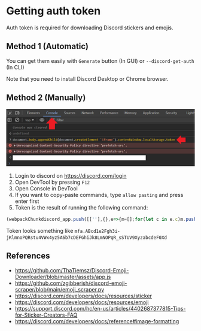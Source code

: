 # Getting auth token
Auth token is required for downloading Discord stickers and emojis.

## Method 1 (Automatic)
You can get them easily with `Generate` button (In GUI) or `--discord-get-auth` (In CLI)

Note that you need to install Discord Desktop or Chrome browser.

## Method 2 (Manually)
![../imgs/discord-token.png](../imgs/discord-token.png)
1. Login to discord on https://discord.com/login
2. Open DevTool by pressing `F12`
3. Open Console in DevTool
4. If you want to copy-paste commands, type `allow pasting` and press enter first
5. Token is the result of running the following command:
```javascript
(webpackChunkdiscord_app.push([[''],{},e=>{m=[];for(let c in e.c)m.push(e.c[c])}]),m).find(m=>m?.exports?.default?.getToken!==void 0).exports.default.getToken()
```

Token looks something like `mfa.ABcd1e2Fgh3i-jKlmnoPQRstu4VWx4yz5A6b7cDEFGhiJk8LmNOPqR_sSTUV9XyzabcdeF0Xd`

## References
- https://github.com/ThaTiemsz/Discord-Emoji-Downloader/blob/master/assets/app.js
- https://github.com/zgibberish/discord-emoji-scraper/blob/main/emoji_scraper.py
- https://discord.com/developers/docs/resources/sticker
- https://discord.com/developers/docs/resources/emoji
- https://support.discord.com/hc/en-us/articles/4402687377815-Tips-for-Sticker-Creators-FAQ
- https://discord.com/developers/docs/reference#image-formatting